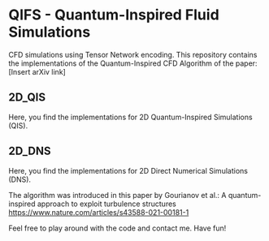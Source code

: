 # QIFS - Quantum-Inspired Fluid Simulations
CFD simulations using Tensor Network encoding.
This repository contains the implementations of the Quantum-Inspired CFD Algorithm of the paper: [Insert arXiv link]

## 2D_QIS
Here, you find the implementations for 2D Quantum-Inspired Simulations (QIS).

## 2D_DNS
Here, you find the implementations for 2D Direct Numerical Simulations (DNS).

The algorithm was introduced in this paper by Gourianov et al.:
A quantum-inspired approach to exploit turbulence structures
https://www.nature.com/articles/s43588-021-00181-1


Feel free to play around with the code and contact me.
Have fun!
